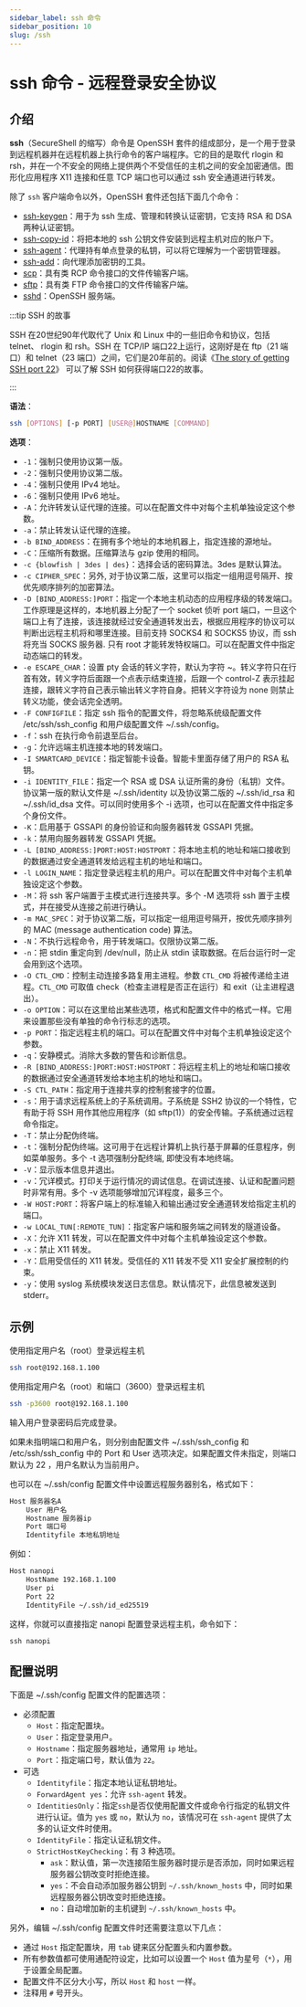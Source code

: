 ```yaml
---
sidebar_label: ssh 命令
sidebar_position: 10
slug: /ssh
---
```


# ssh 命令 - 远程登录安全协议



## 介绍

**ssh**（SecureShell 的缩写）命令是 OpenSSH 套件的组成部分，是一个用于登录到远程机器并在远程机器上执行命令的客户端程序。它的目的是取代 rlogin 和 rsh，并在一个不安全的网络上提供两个不受信任的主机之间的安全加密通信。图形化应用程序 X11 连接和任意 TCP 端口也可以通过 ssh 安全通道进行转发。

除了 `ssh` 客户端命令以外，OpenSSH 套件还包括下面几个命令：

- [ssh-keygen](https://www.ssh.com/ssh/keygen)：用于为 ssh 生成、管理和转换认证密钥，它支持 RSA 和 DSA 两种认证密钥。
- [ssh-copy-id](https://www.ssh.com/ssh/copy-id)：将把本地的 ssh 公钥文件安装到远程主机对应的账户下。
- [ssh-agent](https://www.ssh.com/ssh/agent)：代理持有单点登录的私钥，可以将它理解为一个密钥管理器。
- [ssh-add](https://www.ssh.com/ssh/add)：向代理添加密钥的工具。
- [scp](https://www.ssh.com/ssh/scp)：具有类 RCP 命令接口的文件传输客户端。
- [sftp](https://www.ssh.com/ssh/sftp)：具有类 FTP 命令接口的文件传输客户端。
- [sshd](https://www.ssh.com/ssh/sshd)：OpenSSH 服务端。

:::tip SSH 的故事

SSH 在20世纪90年代取代了 Unix 和 Linux 中的一些旧命令和协议，包括 telnet、 rlogin 和 rsh。SSH 在 TCP/IP 端口22上运行，这刚好是在 ftp（21 端口）和 telnet（23 端口）之间，它们是20年前的。阅读《[The story of getting SSH port 22](https://www.ssh.com/academy/ssh/port#how-ssh-port-became-22)》 可以了解 SSH 如何获得端口22的故事。

:::

**语法**：

```bash
ssh [OPTIONS] [-p PORT] [USER@]HOSTNAME [COMMAND]
```

**选项**：

- `-1`：强制只使用协议第一版。
- `-2`：强制只使用协议第二版。
- `-4`：强制只使用 IPv4 地址。
- `-6`：强制只使用 IPv6 地址。
- `-A`：允许转发认证代理的连接。可以在配置文件中对每个主机单独设定这个参数。
- `-a`：禁止转发认证代理的连接。
- `-b BIND_ADDRESS`：在拥有多个地址的本地机器上，指定连接的源地址。
- `-C`：压缩所有数据。压缩算法与 gzip 使用的相同。
- `-c {blowfish | 3des | des}`：选择会话的密码算法。3des 是默认算法。
- `-c CIPHER_SPEC`：另外, 对于协议第二版，这里可以指定一组用逗号隔开、按优先顺序排列的加密算法。
- `-D [BIND_ADDRESS:]PORT`：指定一个本地主机动态的应用程序级的转发端口。工作原理是这样的，本地机器上分配了一个 socket 侦听 port 端口，一旦这个端口上有了连接，该连接就经过安全通道转发出去，根据应用程序的协议可以判断出远程主机将和哪里连接。目前支持 SOCKS4 和 SOCKS5 协议，而 ssh 将充当 SOCKS 服务器. 只有 root 才能转发特权端口。可以在配置文件中指定动态端口的转发。
- `-e ESCAPE_CHAR`：设置 pty 会话的转义字符，默认为字符 ~。转义字符只在行首有效，转义字符后面跟一个点表示结束连接，后跟一个 control-Z 表示挂起连接，跟转义字符自己表示输出转义字符自身。把转义字符设为 none 则禁止 转义功能，使会话完全透明。
- `-F CONFIGFILE`：指定 ssh 指令的配置文件，将忽略系统级配置文件 /etc/ssh/ssh_config 和用户级配置文件 ~/.ssh/config。
- `-f`：ssh 在执行命令前退至后台。
- `-g`：允许远端主机连接本地的转发端口。
- `-I SMARTCARD_DEVICE`：指定智能卡设备。智能卡里面存储了用户的 RSA 私钥。
- `-i IDENTITY_FILE`：指定一个 RSA 或 DSA 认证所需的身份（私钥）文件。协议第一版的默认文件是 ~/.ssh/identity 以及协议第二版的 ~/.ssh/id_rsa 和 ~/.ssh/id_dsa 文件。可以同时使用多个 -i 选项，也可以在配置文件中指定多个身份文件。
- `-K`：启用基于 GSSAPI 的身份验证和向服务器转发 GSSAPI 凭据。
- `-k`：禁用向服务器转发 GSSAPI 凭据。
- `-L [BIND_ADDRESS:]PORT:HOST:HOSTPORT`：将本地主机的地址和端口接收到的数据通过安全通道转发给远程主机的地址和端口。
- `-l LOGIN_NAME`：指定登录远程主机的用户。可以在配置文件中对每个主机单独设定这个参数。
- `-M`：将 ssh 客户端置于主模式进行连接共享。多个 -M 选项将 ssh 置于主模式，并在接受从连接之前进行确认。
- `-m MAC_SPEC`：对于协议第二版，可以指定一组用逗号隔开，按优先顺序排列的 MAC (message authentication code) 算法。
- `-N`：不执行远程命令，用于转发端口。仅限协议第二版。
- `-n`：把 stdin 重定向到 /dev/null，防止从 stdin 读取数据。在后台运行时一定会用到这个选项。
- `-O CTL_CMD`：控制主动连接多路复用主进程。参数 `CTL_CMD` 将被传递给主进程。`CTL_CMD` 可取值 check（检查主进程是否正在运行）和 exit（让主进程退出）。
- `-o OPTION`：可以在这里给出某些选项，格式和配置文件中的格式一样。它用来设置那些没有单独的命令行标志的选项。
- `-p PORT`：指定远程主机的端口。可以在配置文件中对每个主机单独设定这个参数。
- `-q`：安静模式。消除大多数的警告和诊断信息。
- `-R [BIND_ADDRESS:]PORT:HOST:HOSTPORT`：将远程主机上的地址和端口接收的数据通过安全通道转发给本地主机的地址和端口。
- `-S CTL_PATH`：指定用于连接共享的控制套接字的位置。
- `-s`：用于请求远程系统上的子系统调用。子系统是 SSH2 协议的一个特性，它有助于将 SSH 用作其他应用程序（如 sftp(1)）的安全传输。子系统通过远程命令指定。
- `-T`：禁止分配伪终端。
- `-t`：强制分配伪终端。这可用于在远程计算机上执行基于屏幕的任意程序，例如菜单服务。多个 -t  选项强制分配终端, 即使没有本地终端。
- `-V`：显示版本信息并退出。
- `-v`：冗详模式。打印关于运行情况的调试信息。在调试连接、认证和配置问题时非常有用。多个 -v 选项能够增加冗详程度，最多三个。
- `-W HOST:PORT`：将客户端上的标准输入和输出通过安全通道转发给指定主机的端口。
- `-w LOCAL_TUN[:REMOTE_TUN]`：指定客户端和服务端之间转发的隧道设备。
- `-X`：允许 X11 转发，可以在配置文件中对每个主机单独设定这个参数。
- `-x`：禁止 X11 转发。
- `-Y`：启用受信任的 X11 转发。受信任的 X11 转发不受 X11 安全扩展控制的约束。
- `-y`：使用 syslog 系统模块发送日志信息。默认情况下，此信息被发送到 stderr。



## 示例

使用指定用户名（root）登录远程主机

```bash
ssh root@192.168.1.100
```

使用指定用户名（root）和端口（3600）登录远程主机

```bash
ssh -p3600 root@192.168.1.100
```

输入用户登录密码后完成登录。

如果未指明端口和用户名，则分别由配置文件 ~/.ssh/ssh_config 和 /etc/ssh/ssh_config 中的 Port 和 User 选项决定。如果配置文件未指定，则端口默认为 22 ，用户名默认为当前用户。

也可以在 ~/.ssh/config 配置文件中设置远程服务器别名，格式如下：

```bash
Host 服务器名A
    User 用户名
    Hostname 服务器ip
    Port 端口号
    Identityfile 本地私钥地址
```

例如：

```bash
Host nanopi
	HostName 192.168.1.100
	User pi
	Port 22
	IdentityFile ~/.ssh/id_ed25519
```

这样，你就可以直接指定 nanopi 配置登录远程主机，命令如下：

```
ssh nanopi
```



## 配置说明

下面是 ~/.ssh/config 配置文件的配置选项：

- 必须配置
  - `Host`：指定配置块。
  - `User`：指定登录用户。
  - `Hostname`：指定服务器地址，通常用 `ip` 地址。
  - `Port`：指定端口号，默认值为 `22`。
- 可选
  - `Identityfile`：指定本地认证私钥地址。
  - `ForwardAgent yes`：允许 `ssh-agent` 转发。
  - `IdentitiesOnly`：指定`ssh`是否仅使用配置文件或命令行指定的私钥文件进行认证。值为 `yes` 或 `no`，默认为 `no`，该情况可在 `ssh-agent` 提供了太多的认证文件时使用。
  - `IdentityFile`：指定认证私钥文件。
  - `StrictHostKeyChecking`：有 3 种选项。
    - `ask`：默认值，第一次连接陌生服务器时提示是否添加，同时如果远程服务器公钥改变时拒绝连接。
    - `yes`：不会自动添加服务器公钥到 `~/.ssh/known_hosts` 中，同时如果远程服务器公钥改变时拒绝连接。
    - `no`：自动增加新的主机键到 `~/.ssh/known_hosts` 中。

另外，编辑 ~/.ssh/config 配置文件时还需要注意以下几点：

- 通过 `Host` 指定配置块，用 `tab` 键来区分配置头和内置参数。
- 所有参数值都可使用通配符设定，比如可以设置一个 `Host` 值为星号（`*`），用于设置全局配置。
- 配置文件不区分大小写，所以 `Host` 和 `host` 一样。
- 注释用 `#` 号开头。
